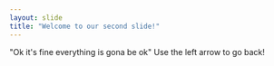 ```yaml
---
layout: slide
title: "Welcome to our second slide!"
---
```

"Ok it's fine everything is gona be ok"
Use the left arrow to go back!
